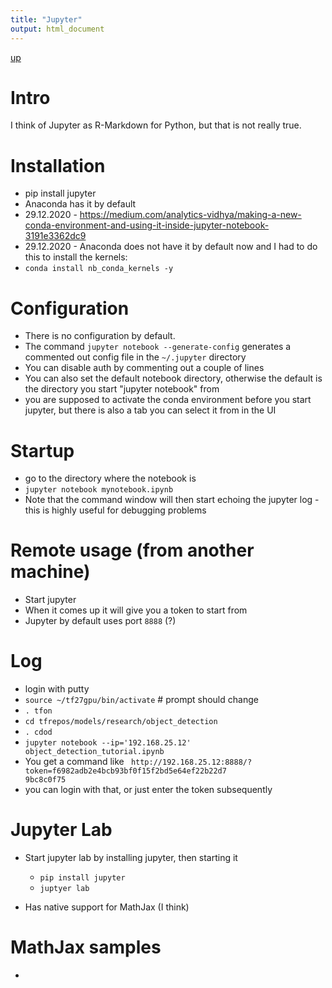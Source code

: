 ```yaml
---
title: "Jupyter"
output: html_document
---
```

[up](https://mikewise2718.github.io/markdowndocs/)

# Intro
I think of Jupyter as R-Markdown for Python, but that is not really true.

# Installation
* pip install jupyter
* Anaconda has it by default 
* 29.12.2020 - https://medium.com/analytics-vidhya/making-a-new-conda-environment-and-using-it-inside-jupyter-notebook-3191e3362dc9
* 29.12.2020 - Anaconda does not have it by default now and I had to do this to install the kernels:
* `conda install nb_conda_kernels -y`

# Configuration
 * There is no configuration by default. 
 * The command `jupyter notebook --generate-config` generates a commented out config file in the `~/.jupyter` directory
 * You can disable auth by commenting out a couple of lines
 * You can also set the default notebook directory, otherwise the default is the directory you start "jupyter notebook" from
 * you are supposed to activate the conda environment before you start jupyter, but there is also a tab you can select it from in the UI

# Startup
* go to the directory where the notebook is
* `jupyter notebook mynotebook.ipynb`
* Note that the command window will then start echoing the jupyter log - this is highly useful for debugging problems

 # Remote usage (from another machine)
 * Start jupyter 
 * When it comes up it will give you a token to start from
 * Jupyter by default uses port `8888` (?)


# Log
- login with putty
- `source ~/tf27gpu/bin/activate`   # prompt should change
- `. tfon` 
- `cd tfrepos/models/research/object_detection`
- `. cdod` 
- `jupyter notebook --ip='192.168.25.12' object_detection_tutorial.ipynb`
- You get a command like ` http://192.168.25.12:8888/?token=f6982adb2e4bcb93bf0f15f2bd5e64ef22b22d7                                                                                                                                                     9bc8c0f75` 
- you can login with that, or just enter the token subsequently


# Jupyter Lab
- Start jupyter lab by installing jupyter, then starting it
    - `pip install jupyter`
    - `juptyer lab`

- Has native support for MathJax (I think)


# MathJax samples
- 